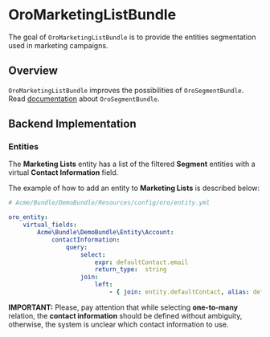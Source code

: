 # OroMarketingListBundle

The goal of `OroMarketingListBundle` is to provide the entities segmentation used in marketing campaigns.

## Overview

`OroMarketingListBundle` improves the possibilities of `OroSegmentBundle`. Read [documentation](https://github.com/orocrm/platform/blob/master/src/Oro/Bundle/SegmentBundle/README.md) about `OroSegmentBundle`.

## Backend Implementation

### Entities

The **Marketing Lists** entity has a list of the filtered **Segment** entities with a virtual **Contact Information** field.

The example of how to add an entity to **Marketing Lists** is described below:

```yml
# Acme/Bundle/DemoBundle/Resources/config/oro/entity.yml

oro_entity:
    virtual_fields:
        Acme\Bundle\DemoBundle\Entity\Account:
            contactInformation:
                query:
                    select:
                        expr: defaultContact.email
                        return_type:  string
                    join:
                        left:
                            - { join: entity.defaultContact, alias: defaultContact }
```


**IMPORTANT:** Please, pay attention that while selecting **one-to-many** relation, the **contact information** should be defined without ambiguity, otherwise, the system is unclear which contact information to use.
